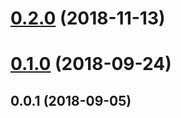 # [0.2.0](https://github.com/arablocks/reward-protocol-buffers/compare/0.1.0...0.2.0) (2018-11-13)



# [0.1.0](https://github.com/arablocks/reward-protocol-buffers/compare/0.0.1...0.1.0) (2018-09-24)



## 0.0.1 (2018-09-05)



